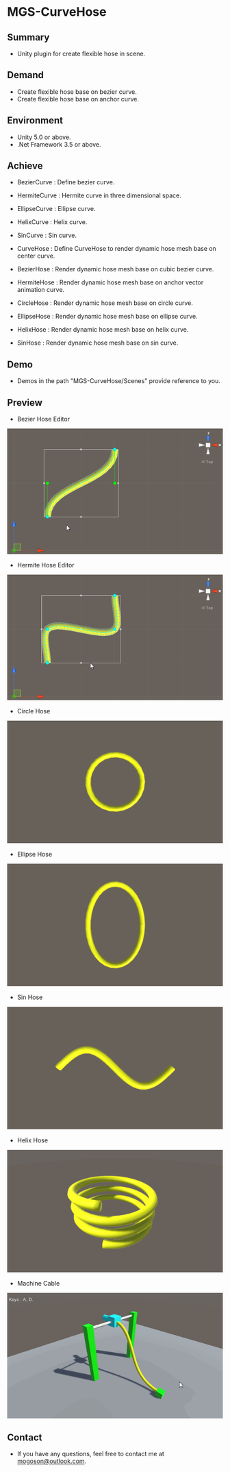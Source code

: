 ﻿# MGS-CurveHose

## Summary
- Unity plugin for create flexible hose in scene.

## Demand
- Create flexible hose base on bezier curve.
- Create flexible hose base on anchor curve.

## Environment
- Unity 5.0 or above.
- .Net Framework 3.5 or above.

## Achieve
- BezierCurve : Define bezier curve.

- HermiteCurve : Hermite curve in three dimensional space.

- EllipseCurve : Ellipse curve.

- HelixCurve : Helix curve.

- SinCurve : Sin curve.

- CurveHose : Define CurveHose to render dynamic hose mesh base on
  center curve.

- BezierHose : Render dynamic hose mesh base on cubic bezier curve.

- HermiteHose : Render dynamic hose mesh base on anchor vector animation
  curve.

- CircleHose : Render dynamic hose mesh base on circle curve.

- EllipseHose : Render dynamic hose mesh base on ellipse curve.

- HelixHose : Render dynamic hose mesh base on helix curve.

- SinHose : Render dynamic hose mesh base on sin curve.

## Demo
- Demos in the path "MGS-CurveHose/Scenes" provide reference to you.

## Preview
- Bezier Hose Editor

![Bezier Hose Editor](./Attachment/README_Image/BezierHoseEditor.gif)

- Hermite Hose Editor

![Hermite Hose Editor](./Attachment/README_Image/HermiteHoseEditor.gif)

- Circle Hose

![Circle Hose](./Attachment/README_Image/CircleHose.gif)

- Ellipse Hose

![Ellipse Hose](./Attachment/README_Image/EllipseHose.gif)

- Sin Hose

![Sin Hose](./Attachment/README_Image/SinHose.gif)

- Helix Hose

![Helix Hose](./Attachment/README_Image/HelixHose.gif)

- Machine Cable

![Machine Cable](./Attachment/README_Image/MachineCable.gif)

## Contact
- If you have any questions, feel free to contact me at mogoson@outlook.com.